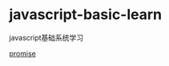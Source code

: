 # javascript-basic-learn
javascript基础系统学习

[promise](https://github.com/wangQiaoBrother/javascript-basic-learn/issues/1)
